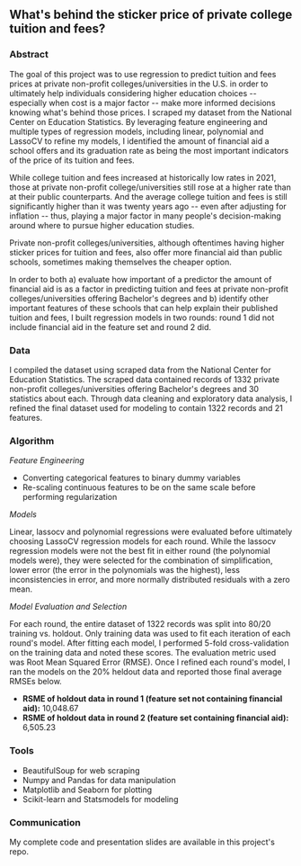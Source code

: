 ## What's behind the sticker price of private college tuition and fees?

### Abstract

The goal of this project was to use regression to predict tuition and fees prices at private non-profit colleges/universities in the U.S. in order to ultimately help individuals considering higher education choices -- especially when cost is a major factor -- make more informed decisions knowing what's behind those prices. I scraped my dataset from the National Center on Education Statistics. By leveraging feature engineering and multiple types of regression models, including linear, polynomial and LassoCV to refine my models, I identified the amount of financial aid a school offers and its graduation rate as being the most important indicators of the price of its tuition and fees.

While college tuition and fees increased at historically low rates in 2021, those at private non-profit college/universities still rose at a higher rate than at their public counterparts. And the average college tuition and fees is still significantly higher than it was twenty years ago -- even after adjusting for inflation -- thus, playing a major factor in many people's decision-making around where to pursue higher education studies.

Private non-profit colleges/universities, although oftentimes having higher sticker prices for tuition and fees, also offer more financial aid than public schools, sometimes making themselves the cheaper option.

In order to both a) evaluate how important of a predictor the amount of financial aid is as a factor in predicting tuition and fees at private non-profit colleges/universities offering Bachelor's degrees and b) identify other important features of these schools that can help explain their published tuition and fees, I built regression models in two rounds: round 1 did not include financial aid in the feature set and round 2 did.

### Data

I compiled the dataset using scraped data from the National Center for Education Statistics. The scraped data contained records of 1332 private non-profit colleges/universities offering Bachelor's degrees and 30 statistics about each. Through data cleaning and exploratory data analysis, I refined the final dataset used for modeling to contain 1322 records and 21 features.

### Algorithm

*Feature Engineering*

- Converting categorical features to binary dummy variables
- Re-scaling continuous features to be on the same scale before performing regularization

*Models*

Linear, lassocv and polynomial regressions were evaluated before ultimately choosing LassoCV regression models for each round. While the lassocv regression models were not the best fit in either round (the polynomial models were), they were selected for the combination of simplification, lower error (the error in the polynomials was the highest), less inconsistencies in error, and more normally distributed residuals with a zero mean.

*Model Evaluation and Selection*

For each round, the entire dataset of 1322 records was split into 80/20 training vs. holdout. Only training data was used to fit each iteration of each round's model. After fitting each model, I performed 5-fold cross-validation on the training data and noted these scores. The evaluation metric used was Root Mean Squared Error (RMSE). Once I refined each round's model, I ran the models on the 20% heldout data and reported those final average RMSEs below.

- **RSME of holdout data in round 1 (feature set not containing financial aid):** 10,048.67
- **RSME of holdout data in round 2 (feature set containing financial aid):** 6,505.23

### Tools

- BeautifulSoup for web scraping
- Numpy and Pandas for data manipulation
- Matplotlib and Seaborn for plotting
- Scikit-learn and Statsmodels for modeling

### Communication

My complete code and presentation slides are available in this project's repo.
